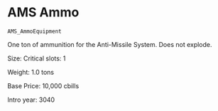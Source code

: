 # AMS Ammo

`AMS_AmmoEquipment`

One ton of ammunition for the Anti-Missile System. Does not explode.

Size: Critical slots: 1

Weight: 1.0 tons

Base Price: 10,000 cbills

Intro year: 3040

